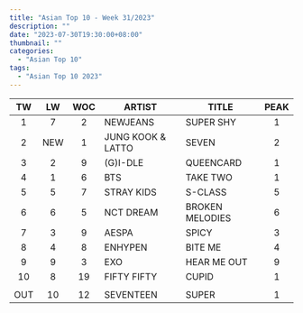 ```yaml
---
title: "Asian Top 10 - Week 31/2023"
description: ""
date: "2023-07-30T19:30:00+08:00"
thumbnail: ""
categories:
  - "Asian Top 10"
tags:
  - "Asian Top 10 2023"
---
```

<!--more-->
|TW|LW|WOC|ARTIST|TITLE|PEAK|
|:---:|:---:|:---:|---|---|:---:|
|1|7|2|NEWJEANS|SUPER SHY|1|
|2|NEW|1|JUNG KOOK & LATTO|SEVEN|2|
|3|2|9|(G)I-DLE|QUEENCARD|1|
|4|1|6|BTS|TAKE TWO|1|
|5|5|7|STRAY KIDS|S-CLASS|5|
|6|6|5|NCT DREAM|BROKEN MELODIES|6|
|7|3|9|AESPA|SPICY|3|
|8|4|8|ENHYPEN|BITE ME|4|
|9|9|3|EXO|HEAR ME OUT|9|
|10|8|19|FIFTY FIFTY|CUPID|1|
| | | | | | |
|OUT|10|12|SEVENTEEN|SUPER|1|
